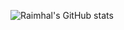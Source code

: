 ![Raimhal's GitHub stats](https://github-readme-stats.vercel.app/api?username=Raimahl&show_icons=true&theme=material-palenight)
